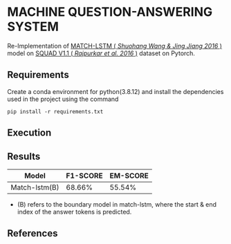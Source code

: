 # **MACHINE QUESTION-ANSWERING SYSTEM** 

Re-Implementation of [MATCH-LSTM ( *Shuohang Wang & Jing Jiang 2016* )](https://arxiv.org/abs/1608.07905) model on [SQUAD V1.1 ( *Rajpurkar et al. 2016* )](https://arxiv.org/abs/1606.05250) dataset on Pytorch.


## Requirements 

Create a conda environment for python(3.8.12) and install the dependencies used in the project using the command

```
pip install -r requirements.txt
```
## Execution

## Results

| Model        | F1-SCORE | EM-SCORE|
|--------------|----------|---------|
|Match-lstm(B) | 68.66%   | 55.54%  | 

* (B) refers to the boundary model in match-lstm, where the start & end index of the answer tokens is predicted.
## References
